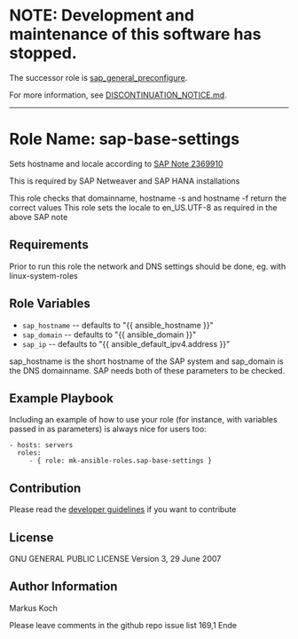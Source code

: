 # **NOTE:** Development and maintenance of this software has stopped.
The successor role is [sap_general_preconfigure](https://github.com/sap-linuxlab/community.sap_install/tree/main/roles/sap_general_preconfigure).

For more information, see [DISCONTINUATION_NOTICE.md](DISCONTINUATION_NOTICE.md).
***

Role Name: sap-base-settings
============================

Sets hostname and locale according to [SAP Note 2369910](https://launchpad.support.sap.com/#/notes/2369910)

This is required by SAP Netweaver and SAP HANA installations

This role checks that domainname, hostname -s and hostname -f return the correct values
This role sets the locale to en_US.UTF-8 as required in the above SAP note

Requirements
------------

Prior to run this role the network and DNS settings should be done, eg. with linux-system-roles


Role Variables
--------------

- `sap_hostname` -- defaults to "{{ ansible_hostname }}"
- `sap_domain` -- defaults to "{{ ansible_domain }}"
- `sap_ip` -- defaults to "{{ ansible_default_ipv4.address }}"

sap_hostname is the short hostname of the SAP system and sap_domain is the DNS domainname. SAP needs both of these parameters to be checked.

Example Playbook
----------------

Including an example of how to use your role (for instance, with variables passed in as parameters) is always nice for users too:

    - hosts: servers
      roles:
         - { role: mk-ansible-roles.sap-base-settings }

Contribution
------------

Please read the [developer guidelines](./README.DEV.md)  if you want to contribute

License
-------

GNU GENERAL PUBLIC LICENSE
Version 3, 29 June 2007


Author Information
------------------

Markus Koch

Please leave comments in the github repo issue list
                                                                                                                                                           169,1        Ende
